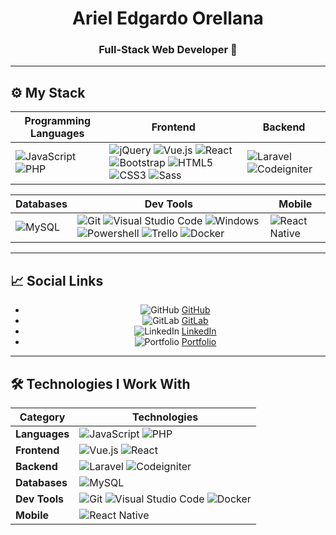 <div align="center">
  <h1>Ariel Edgardo Orellana</h1>
  <h3>Full-Stack Web Developer 🚀</h3>
</div>

---

## ⚙ My Stack

<div align="center">

| Programming Languages | Frontend | Backend |
|---|---|---|
| ![JavaScript](https://img.shields.io/badge/JavaScript-323330?style=for-the-badge&logo=javascript&logoColor=F7DF1E) ![PHP](https://img.shields.io/badge/PHP-777BB4?style=for-the-badge&logo=php&logoColor=white) | ![jQuery](https://img.shields.io/badge/jQuery-0769AD?style=for-the-badge&logo=jquery&logoColor=white) ![Vue.js](https://img.shields.io/badge/Vue.js-35495E?style=for-the-badge&logo=vuedotjs&logoColor=4FC08D) ![React](https://img.shields.io/badge/React-%2320232a.svg?style=for-the-badge&logo=react&logoColor=%2361DAFB) ![Bootstrap](https://img.shields.io/badge/Bootstrap-563D7C?style=for-the-badge&logo=bootstrap&logoColor=white) ![HTML5](https://img.shields.io/badge/HTML5-E34F26?style=for-the-badge&logo=html5&logoColor=white) ![CSS3](https://img.shields.io/badge/CSS3-1572B6?style=for-the-badge&logo=css3&logoColor=white) ![Sass](https://img.shields.io/badge/Sass-CC6699?style=for-the-badge&logo=sass&logoColor=white) | ![Laravel](https://img.shields.io/badge/Laravel-FF2D20?style=for-the-badge&logo=laravel&logoColor=white) ![Codeigniter](https://img.shields.io/badge/codeigniter-EF4223?style=for-the-badge&logo=codeigniter&logoColor=white)|

| Databases | Dev Tools | Mobile |
|---|---|---|
| ![MySQL](https://img.shields.io/badge/mysql-%2300f.svg?style=for-the-badge&logo=mysql&logoColor=white) | ![Git](https://img.shields.io/badge/GIT-E44C30?style=for-the-badge&logo=git&logoColor=white) ![Visual Studio Code](https://img.shields.io/badge/Visual%20Studio%20Code-0078d7.svg?style=for-the-badge&logo=visual-studio-code&logoColor=white) ![Windows](https://img.shields.io/badge/Windows-0078D6?style=for-the-badge&logo=windows&logoColor=white) ![Powershell](https://img.shields.io/badge/powershell-5391FE?style=for-the-badge&logo=powershell&logoColor=white) ![Trello](https://img.shields.io/badge/Trello-0052CC?style=for-the-badge&logo=trello&logoColor=white) ![Docker](https://img.shields.io/badge/docker-%230db7ed.svg?style=for-the-badge&logo=docker&logoColor=white) | ![React Native](https://img.shields.io/badge/React_Native-%2320232a.svg?style=for-the-badge&logo=react&logoColor=%2361DAFB) |

</div>

---

## 📈 Social Links

<div align="center">

  - ![GitHub](https://img.shields.io/badge/GitHub-100000?style=for-the-badge&logo=github&logoColor=white) [GitHub](https://github.com/ArielOrellana)
  - ![GitLab](https://img.shields.io/badge/GitLab-330F63?style=for-the-badge&logo=gitlab&logoColor=white) [GitLab](https://gitlab.com/OrellanaAriel1998)
  - ![LinkedIn](https://img.shields.io/badge/LinkedIn-0077B5?style=for-the-badge&logo=linkedin&logoColor=white) [LinkedIn](https://www.linkedin.com/in/orellanaariel1998/)
  - ![Portfolio](https://img.shields.io/badge/My%20Web-330F63?style=for-the-badge) [Portfolio](https://arielorellana.github.io/PortfolioArielOrellana/)

</div>

---

## 🛠 Technologies I Work With
<div align="center">
  
| Category        | Technologies |
|-----------------|--------------|
| **Languages**   | ![JavaScript](https://img.shields.io/badge/JavaScript-323330?style=for-the-badge&logo=javascript&logoColor=F7DF1E) ![PHP](https://img.shields.io/badge/PHP-777BB4?style=for-the-badge&logo=php&logoColor=white) |
| **Frontend**    | ![Vue.js](https://img.shields.io/badge/Vue.js-35495E?style=for-the-badge&logo=vuedotjs&logoColor=4FC08D) ![React](https://img.shields.io/badge/React-%2320232a.svg?style=for-the-badge&logo=react&logoColor=%2361DAFB) |
| **Backend**     | ![Laravel](https://img.shields.io/badge/Laravel-FF2D20?style=for-the-badge&logo=laravel&logoColor=white) ![Codeigniter](https://img.shields.io/badge/codeigniter-EF4223?style=for-the-badge&logo=codeigniter&logoColor=white)|
| **Databases**   | ![MySQL](https://img.shields.io/badge/mysql-%2300f.svg?style=for-the-badge&logo=mysql&logoColor=white) |
| **Dev Tools**   | ![Git](https://img.shields.io/badge/GIT-E44C30?style=for-the-badge&logo=git&logoColor=white) ![Visual Studio Code](https://img.shields.io/badge/Visual%20Studio%20Code-0078d7.svg?style=for-the-badge&logo=visual-studio-code&logoColor=white) ![Docker](https://img.shields.io/badge/docker-%230db7ed.svg?style=for-the-badge&logo=docker&logoColor=white) |
| **Mobile**      | ![React Native](https://img.shields.io/badge/React_Native-%2320232a.svg?style=for-the-badge&logo=react&logoColor=%2361DAFB) |

</div>
